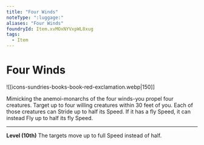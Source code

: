 ```yaml
---
title: "Four Winds"
noteType: ":luggage:"
aliases: "Four Winds"
foundryId: Item.xvMOxNYVxpWL8xug
tags:
  - Item
---
```


# Four Winds
![[icons-sundries-books-book-red-exclamation.webp|150]]

Mimicking the anemoi-monarchs of the four winds-you propel four creatures. Target up to four willing creatures within 30 feet of you. Each of those creatures can Stride up to half its Speed. If it has a fly Speed, it can instead Fly up to half its fly Speed.

* * *

**Level (10th)** The targets move up to full Speed instead of half.
